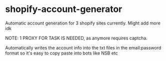 # shopify-account-generator

Automatic account generation for 3 shopify sites currently. Might add more idk

NOTE: 1 PROXY FOR TASK IS NEEDED, as anymore requires captcha.

Automatically writes the account info into the txt files in the email:password format so it's easy to copy paste into bots like NSB etc
